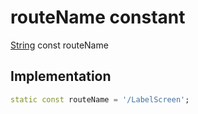 


# routeName constant






[String](https://api.flutter.dev/flutter/dart-core/String-class.html) const routeName
  







## Implementation

```dart
static const routeName = '/LabelScreen';


```







